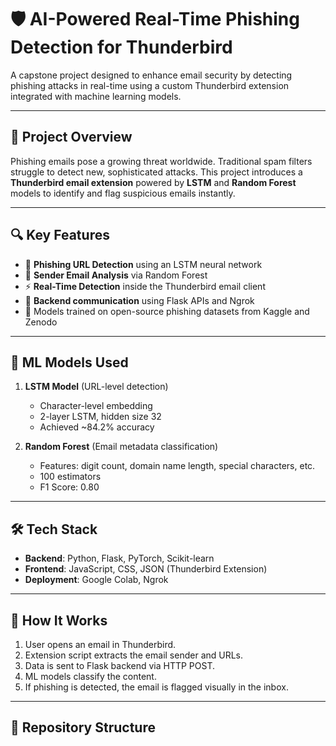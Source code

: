 # 🛡️ AI-Powered Real-Time Phishing Detection for Thunderbird

A capstone project designed to enhance email security by detecting phishing attacks in real-time using a custom Thunderbird extension integrated with machine learning models.

---

## 🚀 Project Overview

Phishing emails pose a growing threat worldwide. Traditional spam filters struggle to detect new, sophisticated attacks. This project introduces a **Thunderbird email extension** powered by **LSTM** and **Random Forest** models to identify and flag suspicious emails instantly.

---

## 🔍 Key Features

- 🔗 **Phishing URL Detection** using an LSTM neural network
- 📧 **Sender Email Analysis** via Random Forest
- ⚡ **Real-Time Detection** inside the Thunderbird email client
- 🔁 **Backend communication** using Flask APIs and Ngrok
- 🧠 Models trained on open-source phishing datasets from Kaggle and Zenodo

---

## 🧠 ML Models Used

1. **LSTM Model** (URL-level detection)
   - Character-level embedding
   - 2-layer LSTM, hidden size 32
   - Achieved ~84.2% accuracy

2. **Random Forest** (Email metadata classification)
   - Features: digit count, domain name length, special characters, etc.
   - 100 estimators
   - F1 Score: 0.80

---

## 🛠️ Tech Stack

- **Backend**: Python, Flask, PyTorch, Scikit-learn
- **Frontend**: JavaScript, CSS, JSON (Thunderbird Extension)
- **Deployment**: Google Colab, Ngrok

---

## 🧪 How It Works

1. User opens an email in Thunderbird.
2. Extension script extracts the email sender and URLs.
3. Data is sent to Flask backend via HTTP POST.
4. ML models classify the content.
5. If phishing is detected, the email is flagged visually in the inbox.

---

## 📁 Repository Structure

